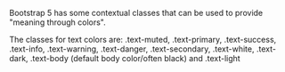 Bootstrap 5 has some contextual classes that can be used to provide "meaning through colors".

The classes for text colors are: .text-muted,
.text-primary, 
.text-success, 
.text-info, 
.text-warning, 
.text-danger, 
.text-secondary, 
.text-white, 
.text-dark, 
.text-body (default body color/often black) and 
.text-light